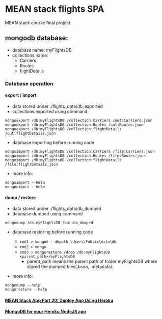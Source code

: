 # MEAN stack flights SPA

MEAN stack course final project.

## mongodb database:
- database name: myFlightsDB
- collections name:
  - Carriers
  - Routes
  - flightDetails

### Database operation
#### export / import
- data stored under ./flights_data/db_exported
- collections exported using command
```
mongoexport /db:myFlightsDB /collection:Carriers /out:Carriers.json
mongoexport /db:myFlightsDB /collection:Routes /out:Routes.json
mongoexport /db:myFlightsDB /collection:flightDetails /out:flightDetails.json
```

- database importing before running code
```
mongoimport /db:myFlightsDB /collection:Carriers /file:Carriers.json
mongoimport /db:myFlightsDB /collection:Routes /file:Routes.json
mongoimport /db:myFlightsDB /collection:flightDetails /file:flightDetails.json
```

- more info:
```
mongoimport --help
mongoexport --help
```

#### dump / restore
- data stored under ./flights_data/db_dumped
- database dumped using command
```
mongodump /db:myFlightsDB /out:db_dumped
```

- database restoring before running code
  - `cmd1 > mongod --dbpath \Users\Public\data\db`
  - `cmd2 > mongo`
  - `cmd3 > mongorestore /drop /db:myFlightsDB <parent_path>/myFlightsDB`
    - parent_path means the parent path of folder myFlightsDB where stored
      the dumped files(.bson, .metadata).

- more info:
```
mongodump --help
mongorestore --help
```

#### [MEAN Stack App Part 20: Deploy App Using Heroku](https://www.youtube.com/watch?v=IhU6x94eTXU)
#### [MongoDB for your Heroku NodeJS app](https://www.youtube.com/watch?v=GDqtv1eGGpA&t=13s)

